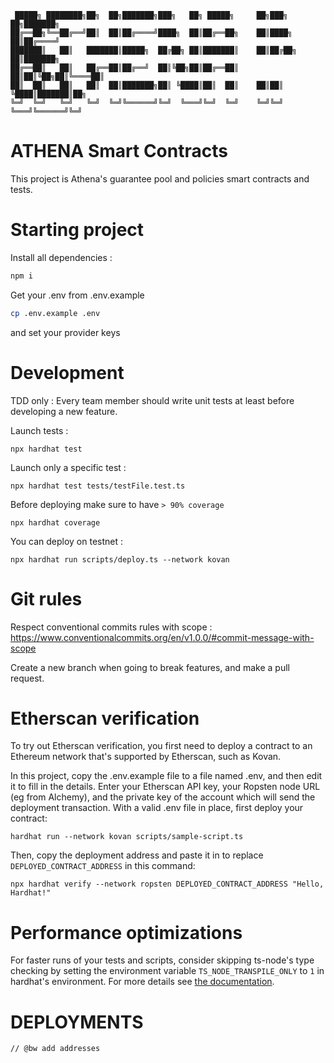 ```
 █████╗ ████████╗██╗  ██╗███████╗███╗   ██╗ █████╗     ██╗███╗   ██╗███████╗
██╔══██╗╚══██╔══╝██║  ██║██╔════╝████╗  ██║██╔══██╗    ██║████╗  ██║██╔════╝
███████║   ██║   ███████║█████╗  ██╔██╗ ██║███████║    ██║██╔██╗ ██║███████╗
██╔══██║   ██║   ██╔══██║██╔══╝  ██║╚██╗██║██╔══██║    ██║██║╚██╗██║╚════██║
██║  ██║   ██║   ██║  ██║███████╗██║ ╚████║██║  ██║    ██║██║ ╚████║███████║██╗
╚═╝  ╚═╝   ╚═╝   ╚═╝  ╚═╝╚══════╝╚═╝  ╚═══╝╚═╝  ╚═╝    ╚═╝╚═╝  ╚═══╝╚══════╝╚═╝

```

# ATHENA Smart Contracts

This project is Athena's guarantee pool and policies smart contracts and tests.

# Starting project

Install all dependencies :

```bash
npm i
```

Get your .env from .env.example

```bash
cp .env.example .env
```

and set your provider keys

# Development

TDD only : Every team member should write unit tests at least before developing a new feature.

Launch tests :

```shell
npx hardhat test
```

Launch only a specific test :

```shell
npx hardhat test tests/testFile.test.ts
```

Before deploying make sure to have `> 90% coverage`

```shell
npx hardhat coverage
```

You can deploy on testnet :

```shell
npx hardhat run scripts/deploy.ts --network kovan
```

# Git rules

Respect conventional commits rules with scope :
https://www.conventionalcommits.org/en/v1.0.0/#commit-message-with-scope

Create a new branch when going to break features, and make a pull request.

# Etherscan verification

To try out Etherscan verification, you first need to deploy a contract to an Ethereum network that's supported by Etherscan, such as Kovan.

In this project, copy the .env.example file to a file named .env, and then edit it to fill in the details. Enter your Etherscan API key, your Ropsten node URL (eg from Alchemy), and the private key of the account which will send the deployment transaction. With a valid .env file in place, first deploy your contract:

```shell
hardhat run --network kovan scripts/sample-script.ts
```

Then, copy the deployment address and paste it in to replace `DEPLOYED_CONTRACT_ADDRESS` in this command:

```shell
npx hardhat verify --network ropsten DEPLOYED_CONTRACT_ADDRESS "Hello, Hardhat!"
```

# Performance optimizations

For faster runs of your tests and scripts, consider skipping ts-node's type checking by setting the environment variable `TS_NODE_TRANSPILE_ONLY` to `1` in hardhat's environment. For more details see [the documentation](https://hardhat.org/guides/typescript.html#performance-optimizations).

#

# DEPLOYMENTS

```
// @bw add addresses
```
